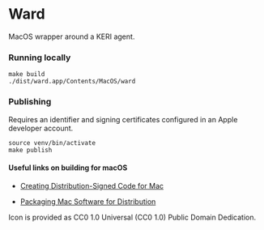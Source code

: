 # Ward 

MacOS wrapper around a KERI agent.

### Running locally

    make build
    ./dist/ward.app/Contents/MacOS/ward

### Publishing

Requires an identifier and signing certificates configured in an Apple developer account.

    source venv/bin/activate
    make publish

#### Useful links on building for macOS

* [Creating Distribution-Signed Code for Mac](https://developer.apple.com/forums/thread/701514#701514021)

* [Packaging Mac Software for Distribution](https://developer.apple.com/forums/thread/701581#701581021)

Icon is provided as CC0 1.0 Universal (CC0 1.0) Public Domain Dedication.